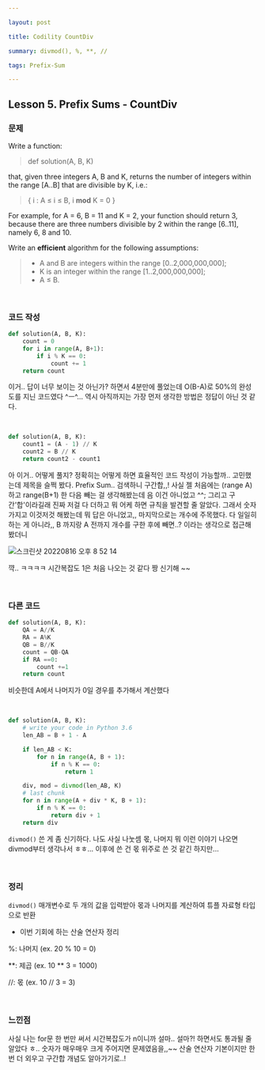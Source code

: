 ```yaml
---

layout: post

title: Codility CountDiv

summary: divmod(), %, **, //

tags: Prefix-Sum

---
```


## Lesson 5. Prefix Sums - CountDiv

### 문제

Write a function:

> def solution(A, B, K)

that, given three integers A, B and K, returns the number of integers within the range [A..B] that are divisible by K, i.e.:

> { i : A ≤ i ≤ B, i **mod** K = 0 }

For example, for A = 6, B = 11 and K = 2, your function should return 3, because there are three numbers divisible by 2 within the range [6..11], namely 6, 8 and 10.

Write an ****efficient**** algorithm for the following assumptions:

> - A and B are integers within the range [0..2,000,000,000];
> - K is an integer within the range [1..2,000,000,000];
> - A ≤ B.

<br/>

### 코드 작성

```python
def solution(A, B, K):
    count = 0
    for i in range(A, B+1):
        if i % K == 0:
            count += 1
    return count
```

이거.. 답이 너무 보이는 것 아닌가? 하면서 4분만에 풀었는데 O(B-A)로 50%의 완성도를 지닌 코드였다 ^ㅡ^... 역시 아직까지는 가장 먼저 생각한 방법은 정답이 아닌 것 같다.

<br/>

```python
def solution(A, B, K):
    count1 = (A - 1) // K
    count2 = B // K
    return count2 - count1
```

아 이거.. 어떻게 풀지? 정확히는 어떻게 하면 효율적인 코드 작성이 가능할까.. 고민했는데 제목을 슬쩍 봤다. Prefix Sum.. 검색하니 구간합,,! 사실 젤 처음에는 (range A)하고 range(B+1) 한 다음 빼는 걸 생각해봤는데 음 이건 아니었고 ^^; 그리고 구간'합'이라길래 진짜 저걸 다 더하고 뭐 어케 하면 규칙을 발견할 줄 알았다. 그래서 숫자 가지고 이것저것 해봤는데 뭐 답은 아니었고,, 마지막으로는 개수에 주목했다. 다 일일히 하는 게 아니라,, B 까지랑 A 전까지 개수를 구한 후에 빼면..? 이라는 생각으로 접근해봤더니

![스크린샷 20220816 오후 8 52 14](https://user-images.githubusercontent.com/72901045/184874906-081edeee-46bf-4a29-aed9-73e9079fb33b.png)

꺅.. ㅋㅋㅋㅋ 시간복잡도 1은 처음 나오는 것 같다 짱 신기해 ~~

<br/>

### 다른 코드

```python
def solution(A, B, K):
    QA = A//K
    RA = A%K
    QB = B//K
    count = QB-QA
    if RA ==0:
        count +=1
    return count
```

비슷한데 A에서 나머지가 0일 경우를 추가해서 계산했다

<br/>

```python
def solution(A, B, K):
    # write your code in Python 3.6
    len_AB = B + 1 - A

    if len_AB < K:
        for n in range(A, B + 1):
            if n % K == 0:
                return 1

    div, mod = divmod(len_AB, K)
    # last chunk
    for n in range(A + div * K, B + 1):
        if n % K == 0:
            return div + 1
    return div
```

`divmod()` 쓴 게 좀 신기하다. 나도 사실 나눗셈 몫, 나머지 뭐 이런 이야기 나오면 divmod부터 생각나서 ㅎㅎ... 이후에 쓴 건 몫 위주로 쓴 것 같긴 하지만...

<br/>

### 정리

`divmod()` 매개변수로 두 개의 값을 입력받아 몫과 나머지를 계산하여 튜플 자료형 타입으로 반환

- 이번 기회에 하는 산술 연산자 정리

%: 나머지 (ex. 20 % 10 = 0)

**: 제곱 (ex. 10 ** 3 = 1000)

//: 몫 (ex. 10 // 3 = 3)

<br/>

### 느낀점

사실 나는 for문 한 번만 써서 시간복잡도가 n이니까 설마.. 설마?! 하면서도 통과될 줄 알았다 ㅎ.. 숫자가 매우매우 크게 주어지면 문제였음을,,~~ 산술 연산자 기본이지만 한 번 더 외우고 구간합 개념도 알아가기로..!
